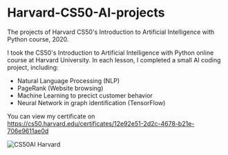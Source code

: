 # Harvard-CS50-AI-projects
The projects of Harvard CS50's Introduction to Artificial Intelligence with Python course, 2020.

I took the CS50's Introduction to Artificial Intelligence with Python online course at Harvard University. In each lesson, I completed a small AI coding project, including:
* Natural Language Processing (NLP)
* PageRank (Website browsing)
* Machine Learning to precict customer behavior
* Neural Network in graph identification (TensorFlow)

You can view my certificate on https://cs50.harvard.edu/certificates/12e92e51-2d2c-4678-b21e-706e9611ae0d

![CS50AI Harvard](https://user-images.githubusercontent.com/60058957/172049744-0d2ad144-6240-4589-94e7-b1832ca8f281.png)
